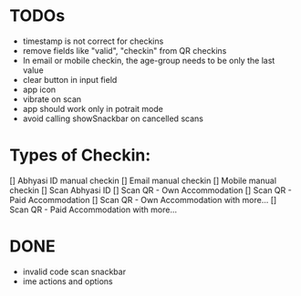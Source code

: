 # TODOs
- timestamp is not correct for checkins
- remove fields like "valid", "checkin" from QR checkins
- In email or mobile checkin, the age-group needs to be only the last value
- clear button in input field
- app icon
- vibrate on scan
- app should work only in potrait mode
- avoid calling showSnackbar on cancelled scans

# Types of Checkin:
[] Abhyasi ID manual checkin
[] Email manual checkin
[] Mobile manual checkin
[] Scan Abhyasi ID
[] Scan QR - Own Accommodation
[] Scan QR - Paid Accommodation
[] Scan QR - Own Accommodation with more...
[] Scan QR - Paid Accommodation with more...

# DONE
- invalid code scan snackbar
- ime actions and options
